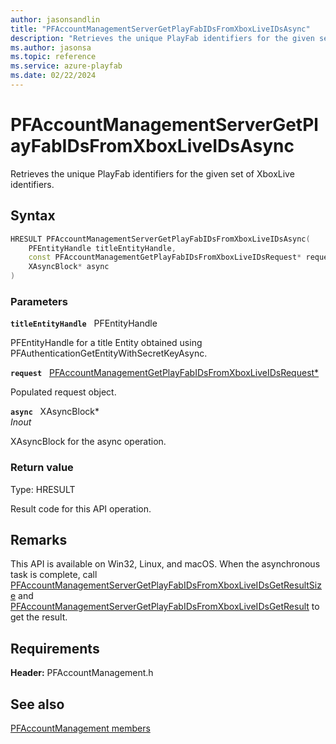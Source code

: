 ```yaml
---
author: jasonsandlin
title: "PFAccountManagementServerGetPlayFabIDsFromXboxLiveIDsAsync"
description: "Retrieves the unique PlayFab identifiers for the given set of XboxLive identifiers."
ms.author: jasonsa
ms.topic: reference
ms.service: azure-playfab
ms.date: 02/22/2024
---
```


# PFAccountManagementServerGetPlayFabIDsFromXboxLiveIDsAsync  

Retrieves the unique PlayFab identifiers for the given set of XboxLive identifiers.  

## Syntax  
  
```cpp
HRESULT PFAccountManagementServerGetPlayFabIDsFromXboxLiveIDsAsync(  
    PFEntityHandle titleEntityHandle,  
    const PFAccountManagementGetPlayFabIDsFromXboxLiveIDsRequest* request,  
    XAsyncBlock* async  
)  
```  
  
### Parameters  
  
**`titleEntityHandle`** &nbsp; PFEntityHandle  
  
PFEntityHandle for a title Entity obtained using PFAuthenticationGetEntityWithSecretKeyAsync.  
  
**`request`** &nbsp; [PFAccountManagementGetPlayFabIDsFromXboxLiveIDsRequest*](../../pfaccountmanagementtypes/structs/pfaccountmanagementgetplayfabidsfromxboxliveidsrequest.md)  
  
Populated request object.  
  
**`async`** &nbsp; XAsyncBlock*  
*_Inout_*  
  
XAsyncBlock for the async operation.  
  
  
### Return value
Type: HRESULT
  
Result code for this API operation.
  
## Remarks  
  
This API is available on Win32, Linux, and macOS. When the asynchronous task is complete, call [PFAccountManagementServerGetPlayFabIDsFromXboxLiveIDsGetResultSize](pfaccountmanagementservergetplayfabidsfromxboxliveidsgetresultsize.md) and [PFAccountManagementServerGetPlayFabIDsFromXboxLiveIDsGetResult](pfaccountmanagementservergetplayfabidsfromxboxliveidsgetresult.md) to get the result.
  
## Requirements  
  
**Header:** PFAccountManagement.h
  
## See also  
[PFAccountManagement members](../pfaccountmanagement_members.md)  

  
  

